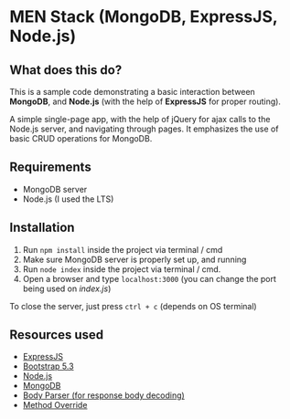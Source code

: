 # MEN Stack (MongoDB, ExpressJS, Node.js)

## What does this do?
This is a sample code demonstrating a basic interaction between **MongoDB**, and **Node.js** (with the help of **ExpressJS** for proper routing).

A simple single-page app, with the help of jQuery for ajax calls to the Node.js server, and navigating through pages. It emphasizes the use of basic CRUD operations for MongoDB.

## Requirements
* MongoDB server
* Node.js (I used the LTS)

## Installation
1. Run `npm install` inside the project via terminal / cmd
2. Make sure MongoDB server is properly set up, and running
3. Run `node index` inside the project via terminal / cmd.
4. Open a browser and type `localhost:3000` (you can change the port being used on *index.js*)

To close the server, just press `ctrl + c` (depends on OS terminal)


## Resources used
* [ExpressJS](https://expressjs.com/)
* [Bootstrap 5.3](https://getbootstrap.com/docs/5.3/)
* [Node.js](https://nodejs.org/)
* [MongoDB](https://mongodb.org/)
* [Body Parser (for response body decoding)](https://www.npmjs.com/package/body-parser/)
* [Method Override](https://www.npmjs.com/package/method-override)
